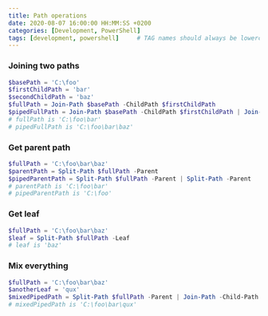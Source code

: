 ```yaml
---
title: Path operations
date: 2020-08-07 16:00:00 HH:MM:SS +0200
categories: [Development, PowerShell]
tags: [development, powershell]     # TAG names should always be lowercase
---
```


### Joining two paths
```powershell
$basePath = 'C:\foo'
$firstChildPath = 'bar'
$secondChildPath = 'baz'
$fullPath = Join-Path $basePath -ChildPath $firstChildPath
$pipedFullPath = Join-Path $basePath -ChildPath $firstChildPath | Join-Path -Child-Path $secondChildPath
# fullPath is 'C:\foo\bar'
# pipedFullPath is 'C:\foo\bar\baz'
```

### Get parent path
```powershell
$fullPath = 'C:\foo\bar\baz'
$parentPath = Split-Path $fullPath -Parent
$pipedParentPath = Split-Path $fullPath -Parent | Split-Path -Parent
# parentPath is 'C:\foo\bar'
# pipedParentPath is 'C:\foo'
```

### Get leaf
```powershell
$fullPath = 'C:\foo\bar\baz'
$leaf = Split-Path $fullPath -Leaf
# leaf is 'baz'
```

### Mix everything
```powershell
$fullPath = 'C:\foo\bar\baz'
$anotherLeaf = 'qux'
$mixedPipedPath = Split-Path $fullPath -Parent | Join-Path -Child-Path $anotherLeaf
# mixedPipedPath is 'C:\foo\bar\qux'
```